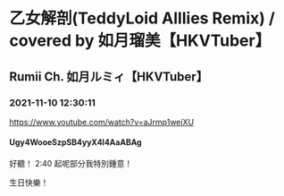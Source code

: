 # 乙女解剖(TeddyLoid Alllies Remix) / covered by 如月瑠美【HKVTuber】

## Rumii Ch. 如月ルミィ【HKVTuber】

### 2021-11-10 12:30:11

https://www.youtube.com/watch?v=aJrmp1weiXU

#### Ugy4WooeSzpSB4yyX4l4AaABAg

好聽！ 2:40 起呢部分我特別鍾意！

生日快樂！

